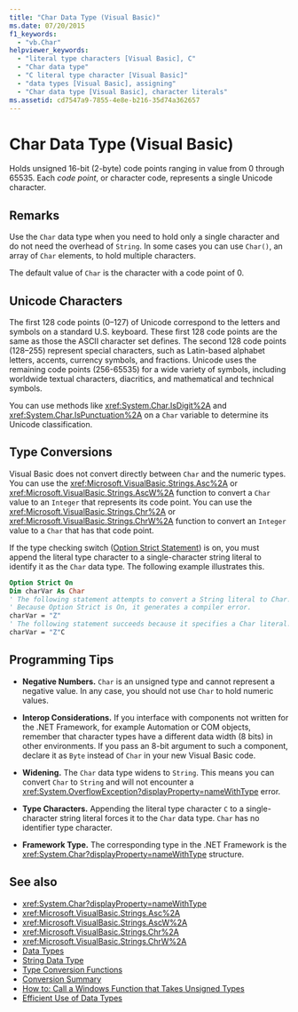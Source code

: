 ```yaml
---
title: "Char Data Type (Visual Basic)"
ms.date: 07/20/2015
f1_keywords:
  - "vb.Char"
helpviewer_keywords:
  - "literal type characters [Visual Basic], C"
  - "Char data type"
  - "C literal type character [Visual Basic]"
  - "data types [Visual Basic], assigning"
  - "Char data type [Visual Basic], character literals"
ms.assetid: cd7547a9-7855-4e8e-b216-35d74a362657
---
```

# Char Data Type (Visual Basic)

Holds unsigned 16-bit (2-byte) code points ranging in value from 0 through 65535. Each *code point*, or character code, represents a single Unicode character.

## Remarks

Use the `Char` data type when you need to hold only a single character and do not need the overhead of `String`. In some cases you can use `Char()`, an array of `Char` elements, to hold multiple characters.

The default value of `Char` is the character with a code point of 0.

## Unicode Characters

The first 128 code points (0–127) of Unicode correspond to the letters and symbols on a standard U.S. keyboard. These first 128 code points are the same as those the ASCII character set defines. The second 128 code points (128–255) represent special characters, such as Latin-based alphabet letters, accents, currency symbols, and fractions. Unicode uses the remaining code points (256-65535) for a wide variety of symbols, including worldwide textual characters, diacritics, and mathematical and technical symbols.

You can use methods like <xref:System.Char.IsDigit%2A> and <xref:System.Char.IsPunctuation%2A> on a `Char` variable to determine its Unicode classification.

## Type Conversions

Visual Basic does not convert directly between `Char` and the numeric types. You can use the <xref:Microsoft.VisualBasic.Strings.Asc%2A> or <xref:Microsoft.VisualBasic.Strings.AscW%2A> function to convert a `Char` value to an `Integer` that represents its code point. You can use the <xref:Microsoft.VisualBasic.Strings.Chr%2A> or <xref:Microsoft.VisualBasic.Strings.ChrW%2A> function to convert an `Integer` value to a `Char` that has that code point.

If the type checking switch ([Option Strict Statement](../../../visual-basic/language-reference/statements/option-strict-statement.md)) is on, you must append the literal type character to a single-character string literal to identify it as the `Char` data type. The following example illustrates this.

```vb
Option Strict On
Dim charVar As Char
' The following statement attempts to convert a String literal to Char.
' Because Option Strict is On, it generates a compiler error.
charVar = "Z"
' The following statement succeeds because it specifies a Char literal.
charVar = "Z"C
```

## Programming Tips

- **Negative Numbers.** `Char` is an unsigned type and cannot represent a negative value. In any case, you should not use `Char` to hold numeric values.

- **Interop Considerations.** If you interface with components not written for the .NET Framework, for example Automation or COM objects, remember that character types have a different data width (8 bits) in other environments. If you pass an 8-bit argument to such a component, declare it as `Byte` instead of `Char` in your new Visual Basic code.

- **Widening.** The `Char` data type widens to `String`. This means you can convert `Char` to `String` and will not encounter a <xref:System.OverflowException?displayProperty=nameWithType> error.

- **Type Characters.** Appending the literal type character `C` to a single-character string literal forces it to the `Char` data type. `Char` has no identifier type character.

- **Framework Type.** The corresponding type in the .NET Framework is the <xref:System.Char?displayProperty=nameWithType> structure.

## See also

- <xref:System.Char?displayProperty=nameWithType>
- <xref:Microsoft.VisualBasic.Strings.Asc%2A>
- <xref:Microsoft.VisualBasic.Strings.AscW%2A>
- <xref:Microsoft.VisualBasic.Strings.Chr%2A>
- <xref:Microsoft.VisualBasic.Strings.ChrW%2A>
- [Data Types](../../../visual-basic/language-reference/data-types/index.md)
- [String Data Type](../../../visual-basic/language-reference/data-types/string-data-type.md)
- [Type Conversion Functions](../../../visual-basic/language-reference/functions/type-conversion-functions.md)
- [Conversion Summary](../../../visual-basic/language-reference/keywords/conversion-summary.md)
- [How to: Call a Windows Function that Takes Unsigned Types](../../../visual-basic/programming-guide/com-interop/how-to-call-a-windows-function-that-takes-unsigned-types.md)
- [Efficient Use of Data Types](../../../visual-basic/programming-guide/language-features/data-types/efficient-use-of-data-types.md)
